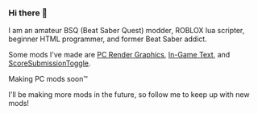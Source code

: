 ### Hi there 👋

I am an amateur BSQ (Beat Saber Quest) modder, ROBLOX lua scripter, beginner HTML programmer, and former Beat Saber addict.

Some mods I've made are [PC Render Graphics](https://github.com/CGray1234/Quest-PC-Render-Graphics), [In-Game Text](https://github.com/CGray1234/InGameText), and [ScoreSubmissionToggle](https://github.com/CGray1234/ScoreSubmissionToggle-QMOD).

Making PC mods soon™

I'll be making more mods in the future, so follow me to keep up with new mods!

<!--
**CGray1234/CGray1234** is a ✨ _special_ ✨ repository because its `README.md` (this file) appears on your GitHub profile.

Here are some ideas to get you started:

- 🔭 I’m currently working on ...
- 🌱 I’m currently learning ...
- 👯 I’m looking to collaborate on ...
- 🤔 I’m looking for help with ...
- 💬 Ask me about ...
- 📫 How to reach me: ...
- 😄 Pronouns: ...
- ⚡ Fun fact: ...
-->
